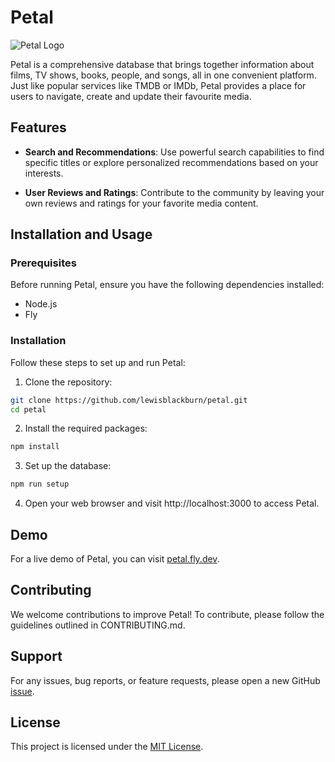 # Petal

![Petal Logo](/path/to/logo.png)

Petal is a comprehensive database that brings together information about films,
TV shows, books, people, and songs, all in one convenient platform. Just like
popular services like TMDB or IMDb, Petal provides a place for users to
navigate, create and update their favourite media.

## Features

- **Search and Recommendations**: Use powerful search capabilities to find
  specific titles or explore personalized recommendations based on your
  interests.

- **User Reviews and Ratings**: Contribute to the community by leaving your own
  reviews and ratings for your favorite media content.

## Installation and Usage

### Prerequisites

Before running Petal, ensure you have the following dependencies installed:

- Node.js
- Fly

### Installation

Follow these steps to set up and run Petal:

1. Clone the repository:

```bash
git clone https://github.com/lewisblackburn/petal.git
cd petal
```

2. Install the required packages:

```bash
npm install
```

3. Set up the database:

```bash
npm run setup
```

4. Open your web browser and visit http://localhost:3000 to access Petal.

## Demo

For a live demo of Petal, you can visit [petal.fly.dev](https://petal.fly.dev).

## Contributing

We welcome contributions to improve Petal! To contribute, please follow the
guidelines outlined in CONTRIBUTING.md.

## Support

For any issues, bug reports, or feature requests, please open a new GitHub
[issue](https://github.com/lewisblackburn/petal/issues).

## License

This project is licensed under the [MIT License](LICENSE).
